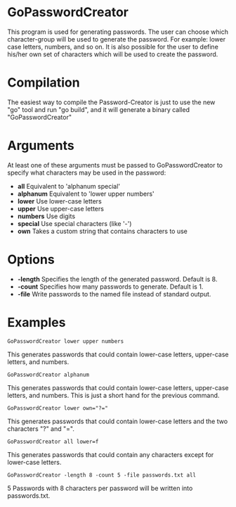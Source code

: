 GoPasswordCreator
=================

This program is used for generating passwords.
The user can choose which character-group will be used to generate the password.
For example: lower case letters, numbers, and so on.
It is also possible for the user to define his/her own set of characters which will be used to create the password.


Compilation
===========

The easiest way to compile the Password-Creator is just to use the new "go" tool and run "go build",
and it will generate a binary called "GoPasswordCreator"


Arguments
=========

At least one of these arguments must be passed to GoPasswordCreator to specify what characters may be used in the password:

- **all**	Equivalent to 'alphanum special'
- **alphanum**  Equivalent to 'lower upper numbers'
- **lower**	Use lower-case letters
- **upper**	Use upper-case letters
- **numbers**	Use digits
- **special**	Use special characters (like '-')
- **own**	Takes a custom string that contains characters to use


Options
=======

- **-length** 	Specifies the length of the generated password. Default is 8.
- **-count**	Specifies how many passwords to generate. Default is 1.
- **-file**	Write passwords to the named file instead of standard output.


Examples
========

	GoPasswordCreator lower upper numbers
This generates passwords that could contain lower-case letters, upper-case letters, and numbers.

	GoPasswordCreator alphanum
This generates passwords that could contain lower-case letters, upper-case letters, and numbers.  This is just a short hand for the previous command.

	GoPasswordCreator lower own="?="
This generates passwords that could contain lower-case letters and the two characters "?" and "=".

	GoPasswordCreator all lower=f
This generates passwords that could contain any characters except for lower-case letters.

	GoPasswordCreator -length 8 -count 5 -file passwords.txt all
5 Passwords with 8 characters per password will be written into passwords.txt.
